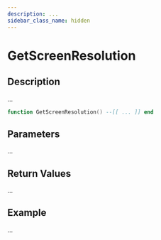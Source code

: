 ```yaml
---
description: ...
sidebar_class_name: hidden
---
```


# GetScreenResolution

## Description

...

```lua
function GetScreenResolution() --[[ ... ]] end
```

## Parameters

...

## Return Values

...

## Example

...

